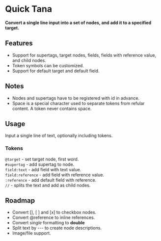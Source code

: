 # Quick Tana

**Convert a single line input into a set of nodes, and add it to a specified target.**

## Features
- Support for supertags, target nodes, fields, fields with reference value, and child nodes. 
- Token symbols can be customized. 
- Support for default target and default field. 

## Notes
- Nodes and supertags have to be registered with id in advance.
- Space is a special character used to separate tokens from refular content. A token never contains space. 

## Usage 
Input a single line of text, optionally including tokens. 

### Tokens
`@target` - set target node, first word.  
`#supertag` - add supertag to node.  
`field:text` - add field with text value.  
`field:reference` - add field with reference value.  
`:reference` - add default field with reference.  
`//` - splits the text and add as child nodes.  

## Roadmap 
- Convert [], [ ] and [x] to checkbox nodes. 
- Convert @reference to inline references. 
- Convert _single_ formatting to __double__
- Split text by --- to create node descriptions. 
- Image/file support. 
